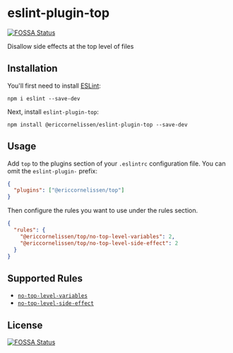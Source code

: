# eslint-plugin-top
[![FOSSA Status](https://app.fossa.com/api/projects/git%2Bgithub.com%2Fericcornelissen%2Feslint-plugin-top.svg?type=shield)](https://app.fossa.com/projects/git%2Bgithub.com%2Fericcornelissen%2Feslint-plugin-top?ref=badge_shield)


Disallow side effects at the top level of files

## Installation

You'll first need to install [ESLint]:

```shell
npm i eslint --save-dev
```

Next, install `eslint-plugin-top`:

```shell
npm install @ericcornelissen/eslint-plugin-top --save-dev
```

## Usage

Add `top` to the plugins section of your `.eslintrc` configuration file. You can
omit the `eslint-plugin-` prefix:

```json
{
  "plugins": ["@ericcornelissen/top"]
}
```

Then configure the rules you want to use under the rules section.

```json
{
  "rules": {
    "@ericcornelissen/top/no-top-level-variables": 2,
    "@ericcornelissen/top/no-top-level-side-effect": 2
  }
}
```

## Supported Rules

- [`no-top-level-variables`](docs/rules/no-top-level-variables.md)
- [`no-top-level-side-effect`](docs/rules/no-top-level-side-effect.md)

[eslint]: https://eslint.org/


## License
[![FOSSA Status](https://app.fossa.com/api/projects/git%2Bgithub.com%2Fericcornelissen%2Feslint-plugin-top.svg?type=large)](https://app.fossa.com/projects/git%2Bgithub.com%2Fericcornelissen%2Feslint-plugin-top?ref=badge_large)